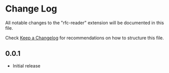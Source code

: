# Change Log

All notable changes to the "rfc-reader" extension will be documented in this file.

Check [Keep a Changelog](http://keepachangelog.com/) for recommendations on how to structure this file.

## 0.0.1

- Initial release